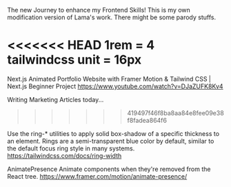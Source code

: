 The new Journey to enhance my Frontend Skills!
This is my own modification version of Lama's work.
There might be some parody stuffs.

<<<<<<< HEAD
1rem = 4 tailwindcss unit = 16px
=======
Next.js Animated Portfolio Website with Framer Motion & Tailwind CSS | Next.js Beginner Project
https://www.youtube.com/watch?v=DJaZUFK8Kv4

Writing Marketing Articles today...
>>>>>>> 419497f46f8ba8aa84e8fee09e38f8fadea864f6


Use the ring-* utilities to apply solid box-shadow of a specific thickness to an element. Rings are a semi-transparent blue color by default, similar to the default focus ring style in many systems.
https://tailwindcss.com/docs/ring-width

AnimatePresence
Animate components when they're removed from the React tree.
https://www.framer.com/motion/animate-presence/